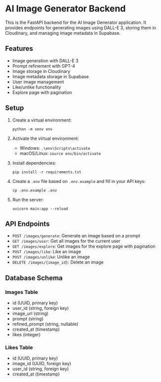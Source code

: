 # AI Image Generator Backend

This is the FastAPI backend for the AI Image Generator application. It provides endpoints for generating images using DALL-E 3, storing them in Cloudinary, and managing image metadata in Supabase.

## Features

- Image generation with DALL-E 3
- Prompt refinement with GPT-4
- Image storage in Cloudinary
- Image metadata storage in Supabase
- User image management
- Like/unlike functionality
- Explore page with pagination

## Setup

1. Create a virtual environment:
   ```
   python -m venv env
   ```

2. Activate the virtual environment:
   - Windows: `.\env\Scripts\activate`
   - macOS/Linux: `source env/bin/activate`

3. Install dependencies:
   ```
   pip install -r requirements.txt
   ```

4. Create a `.env` file based on `.env.example` and fill in your API keys:
   ```
   cp .env.example .env
   ```

5. Run the server:
   ```
   uvicorn main:app --reload
   ```

## API Endpoints

- `POST /images/generate`: Generate an image based on a prompt
- `GET /images/user`: Get all images for the current user
- `GET /images/explore`: Get images for the explore page with pagination
- `POST /images/like`: Like an image
- `POST /images/unlike`: Unlike an image
- `DELETE /images/{image_id}`: Delete an image

## Database Schema

### Images Table
- id (UUID, primary key)
- user_id (string, foreign key)
- image_url (string)
- prompt (string)
- refined_prompt (string, nullable)
- created_at (timestamp)
- likes (integer)

### Likes Table
- id (UUID, primary key)
- image_id (UUID, foreign key)
- user_id (string, foreign key)
- created_at (timestamp) 